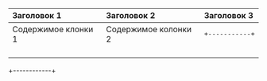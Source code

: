 |Заголовок 1|Заголовок 2|Заголовок 3|
|:----------|:-----------|:----------|
|Содержимое клонки 1| Содержимое колонки 2| <pre>+-----------+
|            |
|            |
|            |
|            |
+------------+</pre>
